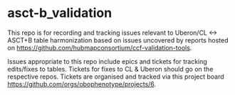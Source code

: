# asct-b_validation

This repo is for recording and tracking issues relevant to Uberon/CL <-> ASCT+B table harmonization based on issues uncovered by reports hosted on  https://github.com/hubmapconsortium/ccf-validation-tools.


Issues appropriate to this repo include epics and tickets for tracking edits/fixes to tables.  Tickets for fixes to CL & Uberon should go on the respective repos.  Tickets are organised and tracked via this project board https://github.com/orgs/obophenotype/projects/6.
